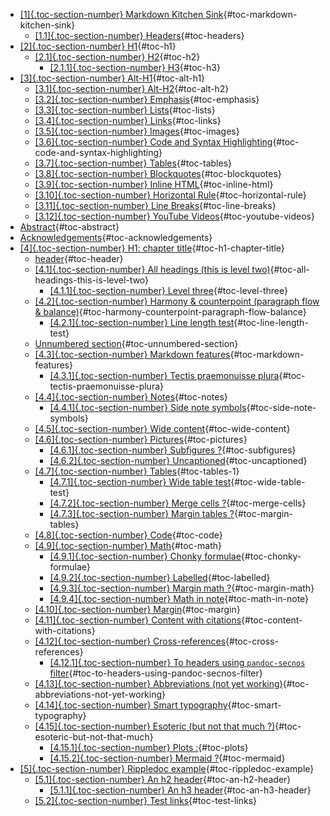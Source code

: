 -   [[1]{.toc-section-number} Markdown Kitchen
    Sink](#markdown-kitchen-sink){#toc-markdown-kitchen-sink}
    -   [[1.1]{.toc-section-number} Headers](#headers){#toc-headers}
-   [[2]{.toc-section-number} H1](#h1){#toc-h1}
    -   [[2.1]{.toc-section-number} H2](#h2){#toc-h2}
        -   [[2.1.1]{.toc-section-number} H3](#h3){#toc-h3}
-   [[3]{.toc-section-number} Alt-H1](#alt-h1){#toc-alt-h1}
    -   [[3.1]{.toc-section-number} Alt-H2](#alt-h2){#toc-alt-h2}
    -   [[3.2]{.toc-section-number} Emphasis](#emphasis){#toc-emphasis}
    -   [[3.3]{.toc-section-number} Lists](#lists){#toc-lists}
    -   [[3.4]{.toc-section-number} Links](#links){#toc-links}
    -   [[3.5]{.toc-section-number} Images](#images){#toc-images}
    -   [[3.6]{.toc-section-number} Code and Syntax
        Highlighting](#code-and-syntax-highlighting){#toc-code-and-syntax-highlighting}
    -   [[3.7]{.toc-section-number} Tables](#tables){#toc-tables}
    -   [[3.8]{.toc-section-number}
        Blockquotes](#blockquotes){#toc-blockquotes}
    -   [[3.9]{.toc-section-number} Inline
        HTML](#inline-html){#toc-inline-html}
    -   [[3.10]{.toc-section-number} Horizontal
        Rule](#horizontal-rule){#toc-horizontal-rule}
    -   [[3.11]{.toc-section-number} Line
        Breaks](#line-breaks){#toc-line-breaks}
    -   [[3.12]{.toc-section-number} YouTube
        Videos](#youtube-videos){#toc-youtube-videos}
-   [Abstract](#abstract){#toc-abstract}
-   [Acknowledgements](#acknowledgements){#toc-acknowledgements}
-   [[4]{.toc-section-number} H1: chapter
    title](#h1-chapter-title){#toc-h1-chapter-title}
    -   [header](#header){#toc-header}
    -   [[4.1]{.toc-section-number} All headings (this is level
        two)](#all-headings-this-is-level-two){#toc-all-headings-this-is-level-two}
        -   [[4.1.1]{.toc-section-number} Level
            three](#level-three){#toc-level-three}
    -   [[4.2]{.toc-section-number} Harmony & counterpoint (paragraph
        flow &
        balance)](#harmony-counterpoint-paragraph-flow-balance){#toc-harmony-counterpoint-paragraph-flow-balance}
        -   [[4.2.1]{.toc-section-number} Line length
            test](#line-length-test){#toc-line-length-test}
    -   [Unnumbered
        section](#unnumbered-section){#toc-unnumbered-section}
    -   [[4.3]{.toc-section-number} Markdown
        features](#markdown-features){#toc-markdown-features}
        -   [[4.3.1]{.toc-section-number} Tectis praemonuisse
            plura](#tectis-praemonuisse-plura){#toc-tectis-praemonuisse-plura}
    -   [[4.4]{.toc-section-number} Notes](#notes){#toc-notes}
        -   [[4.4.1]{.toc-section-number} Side note
            symbols](#side-note-symbols){#toc-side-note-symbols}
    -   [[4.5]{.toc-section-number} Wide
        content](#wide-content){#toc-wide-content}
    -   [[4.6]{.toc-section-number} Pictures](#pictures){#toc-pictures}
        -   [[4.6.1]{.toc-section-number} Subfigures
            ?](#subfigures){#toc-subfigures}
        -   [[4.6.2]{.toc-section-number}
            Uncaptioned](#uncaptioned){#toc-uncaptioned}
    -   [[4.7]{.toc-section-number} Tables](#tables-1){#toc-tables-1}
        -   [[4.7.1]{.toc-section-number} Wide table
            test](#wide-table-test){#toc-wide-table-test}
        -   [[4.7.2]{.toc-section-number} Merge cells
            ?](#merge-cells){#toc-merge-cells}
        -   [[4.7.3]{.toc-section-number} Margin tables
            ?](#margin-tables){#toc-margin-tables}
    -   [[4.8]{.toc-section-number} Code](#code){#toc-code}
    -   [[4.9]{.toc-section-number} Math](#math){#toc-math}
        -   [[4.9.1]{.toc-section-number} Chonky
            formulae](#chonky-formulae){#toc-chonky-formulae}
        -   [[4.9.2]{.toc-section-number}
            Labelled](#labelled){#toc-labelled}
        -   [[4.9.3]{.toc-section-number} Margin math
            ?](#margin-math){#toc-margin-math}
        -   [[4.9.4]{.toc-section-number} Math in
            note](#math-in-note){#toc-math-in-note}
    -   [[4.10]{.toc-section-number} Margin](#margin){#toc-margin}
    -   [[4.11]{.toc-section-number} Content with
        citations](#content-with-citations){#toc-content-with-citations}
    -   [[4.12]{.toc-section-number}
        Cross-references](#cross-references){#toc-cross-references}
        -   [[4.12.1]{.toc-section-number} To headers using
            `pandoc-secnos`
            filter](#to-headers-using-pandoc-secnos-filter){#toc-to-headers-using-pandoc-secnos-filter}
    -   [[4.13]{.toc-section-number} Abbreviations (not yet
        working)](#abbreviations-not-yet-working){#toc-abbreviations-not-yet-working}
    -   [[4.14]{.toc-section-number} Smart
        typography](#smart-typography){#toc-smart-typography}
    -   [[4.15]{.toc-section-number} Esoteric (but not that much
        ?)](#esoteric-but-not-that-much){#toc-esoteric-but-not-that-much}
        -   [[4.15.1]{.toc-section-number} Plots :](#plots){#toc-plots}
        -   [[4.15.2]{.toc-section-number} Mermaid
            ?](#mermaid){#toc-mermaid}
-   [[5]{.toc-section-number} Rippledoc
    example](#rippledoc-example){#toc-rippledoc-example}
    -   [[5.1]{.toc-section-number} An h2
        header](#an-h2-header){#toc-an-h2-header}
        -   [[5.1.1]{.toc-section-number} An h3
            header](#an-h3-header){#toc-an-h3-header}
    -   [[5.2]{.toc-section-number} Test
        links](#test-links){#toc-test-links}
